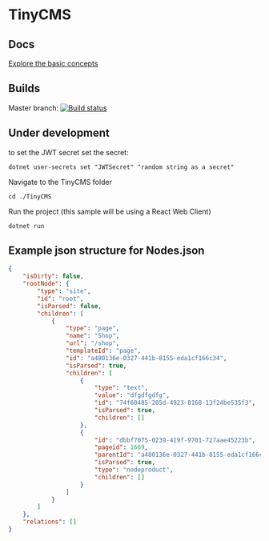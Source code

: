 # TinyCMS

## Docs

[Explore the basic concepts](/docs/concepts.md)

## Builds
Master branch: [![Build status](https://khnilsson.visualstudio.com/TinyCMS/_apis/build/status/TinyCMS-ASP.NET%20Core-CI)](https://khnilsson.visualstudio.com/TinyCMS/_build/latest?definitionId=2)

## Under development

to set the JWT secret set the secret:

```
dotnet user-secrets set "JWTSecret" "random string as a secret"
```

Navigate to the TinyCMS folder

```
cd ./TinyCMS
```

Run the project (this sample will be using a React Web Client)
```
dotnet run
```


## Example json structure for Nodes.json

```json
{
    "isDirty": false,
    "rootNode": {
        "type": "site",
        "id": "root",
        "isParsed": false,
        "children": [
            {
                "type": "page",
                "name": "Shop",
                "url": "/shop",
                "templateId": "page",
                "id": "a480136e-0327-441b-8155-eda1cf166c34",
                "isParsed": true,
                "children": [
                    {
                        "type": "text",
                        "value": "dfgdfgdfg",
                        "id": "74f60485-285d-4923-8168-13f24be535f3",
                        "isParsed": true,
                        "children": []
                    },
                    {
                        "id": "dbbf7075-0239-419f-9701-727aae45223b",
                        "pageid": 1669,
                        "parentId": "a480136e-0327-441b-8155-eda1cf166c34",
                        "isParsed": true,
                        "type": "nodeproduct",
                        "children": []
                    }
                ]
            }
        ]
    },
    "relations": []
}
```